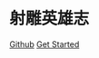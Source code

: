 # 射雕英雄志

<a href="https://github.com/lexmin0412/docsify-website-sample">Github</a>
<a href="#README">Get Started</a>
